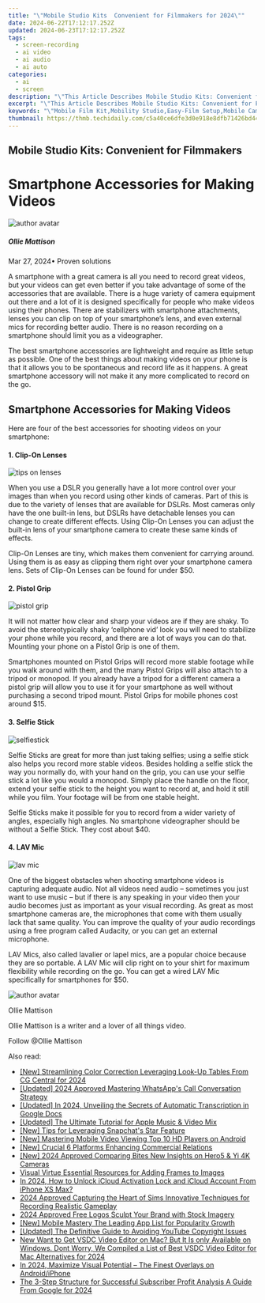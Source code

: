 ```yaml
---
title: "\"Mobile Studio Kits  Convenient for Filmmakers for 2024\""
date: 2024-06-22T17:12:17.252Z
updated: 2024-06-23T17:12:17.252Z
tags: 
  - screen-recording
  - ai video
  - ai audio
  - ai auto
categories: 
  - ai
  - screen
description: "\"This Article Describes Mobile Studio Kits: Convenient for Filmmakers for 2024\""
excerpt: "\"This Article Describes Mobile Studio Kits: Convenient for Filmmakers for 2024\""
keywords: "\"Mobile Film Kit,Mobility Studio,Easy-Film Setup,Mobile Camera Gear,Quick Filmmaking,Portable Production,On-the-Go Filming\""
thumbnail: https://thmb.techidaily.com/c5a40ce6dfe3d0e918e8dfb71426bd44117e8ee24ff85257e3a0b7e2c37dbd29.jpg
---
```


## Mobile Studio Kits: Convenient for Filmmakers

# Smartphone Accessories for Making Videos

![author avatar](https://images.wondershare.com/filmora/article-images/ollie-mattison.jpg)

##### Ollie Mattison

 Mar 27, 2024• Proven solutions

A smartphone with a great camera is all you need to record great videos, but your videos can get even better if you take advantage of some of the accessories that are available. There is a huge variety of camera equipment out there and a lot of it is designed specifically for people who make videos using their phones. There are stabilizers with smartphone attachments, lenses you can clip on top of your smartphone’s lens, and even external mics for recording better audio. There is no reason recording on a smartphone should limit you as a videographer.

The best smartphone accessories are lightweight and require as little setup as possible. One of the best things about making videos on your phone is that it allows you to be spontaneous and record life as it happens. A great smartphone accessory will not make it any more complicated to record on the go.

## Smartphone Accessories for Making Videos

Here are four of the best accessories for shooting videos on your smartphone:

#### 1\. Clip-On Lenses

![tips on lenses](https://images.wondershare.com/filmora/article-images/accessories-clip-on-lenses.JPG)

When you use a DSLR you generally have a lot more control over your images than when you record using other kinds of cameras. Part of this is due to the variety of lenses that are available for DSLRs. Most cameras only have the one built-in lens, but DSLRs have detachable lenses you can change to create different effects. Using Clip-On Lenses you can adjust the built-in lens of your smartphone camera to create these same kinds of effects.

Clip-On Lenses are tiny, which makes them convenient for carrying around. Using them is as easy as clipping them right over your smartphone camera lens. Sets of Clip-On Lenses can be found for under $50.

#### 2\. Pistol Grip

![pistol grip](https://images.wondershare.com/filmora/article-images/accessories-pistol-grip.JPG)

It will not matter how clear and sharp your videos are if they are shaky. To avoid the stereotypically shaky ‘cellphone vid’ look you will need to stabilize your phone while you record, and there are a lot of ways you can do that. Mounting your phone on a Pistol Grip is one of them.

Smartphones mounted on Pistol Grips will record more stable footage while you walk around with them, and the many Pistol Grips will also attach to a tripod or monopod. If you already have a tripod for a different camera a pistol grip will allow you to use it for your smartphone as well without purchasing a second tripod mount. Pistol Grips for mobile phones cost around $15.

#### 3\. Selfie Stick

![selfiestick](https://images.wondershare.com/filmora/article-images/accessories-selfiestick.jpg)

Selfie Sticks are great for more than just taking selfies; using a selfie stick also helps you record more stable videos. Besides holding a selfie stick the way you normally do, with your hand on the grip, you can use your selfie stick a lot like you would a monopod. Simply place the handle on the floor, extend your selfie stick to the height you want to record at, and hold it still while you film. Your footage will be from one stable height.

Selfie Sticks make it possible for you to record from a wider variety of angles, especially high angles. No smartphone videographer should be without a Selfie Stick. They cost about $40.

#### 4\. LAV Mic

![lav mic](https://images.wondershare.com/filmora/article-images/accessories-lav-mic.JPG)

One of the biggest obstacles when shooting smartphone videos is capturing adequate audio. Not all videos need audio – sometimes you just want to use music – but if there is any speaking in your video then your audio becomes just as important as your visual recording. As great as most smartphone cameras are, the microphones that come with them usually lack that same quality. You can improve the quality of your audio recordings using a free program called Audacity, or you can get an external microphone.

LAV Mics, also called lavalier or lapel mics, are a popular choice because they are so portable. A LAV Mic will clip right on to your shirt for maximum flexibility while recording on the go. You can get a wired LAV Mic specifically for smartphones for $50.

![author avatar](https://images.wondershare.com/filmora/article-images/ollie-mattison.jpg)

Ollie Mattison

Ollie Mattison is a writer and a lover of all things video.

Follow @Ollie Mattison


<ins class="adsbygoogle"
     style="display:block"
     data-ad-format="autorelaxed"
     data-ad-client="ca-pub-7571918770474297"
     data-ad-slot="1223367746"></ins>



<ins class="adsbygoogle"
     style="display:block"
     data-ad-client="ca-pub-7571918770474297"
     data-ad-slot="8358498916"
     data-ad-format="auto"
     data-full-width-responsive="true"></ins>


<span class="atpl-alsoreadstyle">Also read:</span>
<div><ul>
<li><a href="https://fox-http.techidaily.com/new-streamlining-color-correction-leveraging-look-up-tables-from-cg-central-for-2024/"><u>[New] Streamlining Color Correction  Leveraging Look-Up Tables From CG Central for 2024</u></a></li>
<li><a href="https://fox-http.techidaily.com/updated-2024-approved-mastering-whatsapps-call-conversation-strategy/"><u>[Updated] 2024 Approved  Mastering WhatsApp's Call Conversation Strategy</u></a></li>
<li><a href="https://fox-http.techidaily.com/updated-in-2024-unveiling-the-secrets-of-automatic-transcription-in-google-docs/"><u>[Updated] In 2024, Unveiling the Secrets of Automatic Transcription in Google Docs</u></a></li>
<li><a href="https://fox-http.techidaily.com/updated-the-ultimate-tutorial-for-apple-music-and-video-mix/"><u>[Updated] The Ultimate Tutorial for Apple Music & Video Mix</u></a></li>
<li><a href="https://fox-http.techidaily.com/new-tips-for-leveraging-snapchats-star-feature/"><u>[New] Tips for Leveraging Snapchat's Star Feature</u></a></li>
<li><a href="https://fox-http.techidaily.com/new-mastering-mobile-video-viewing-top-10-hd-players-on-android/"><u>[New] Mastering Mobile Video Viewing  Top 10 HD Players on Android</u></a></li>
<li><a href="https://fox-http.techidaily.com/new-crucial-6-platforms-enhancing-commercial-relations/"><u>[New] Crucial 6 Platforms Enhancing Commercial Relations</u></a></li>
<li><a href="https://fox-http.techidaily.com/new-2024-approved-comparing-bites-new-insights-on-hero5-and-yi-4k-cameras/"><u>[New] 2024 Approved  Comparing Bites  New Insights on Hero5 & Yi 4K Cameras</u></a></li>
<li><a href="https://extra-tips.techidaily.com/visual-virtue-essential-resources-for-adding-frames-to-images/"><u>Visual Virtue  Essential Resources for Adding Frames to Images</u></a></li>
<li><a href="https://activate-lock.techidaily.com/in-2024-how-to-unlock-icloud-activation-lock-and-icloud-account-from-iphone-xs-max-by-drfone-ios/"><u>In 2024, How to Unlock iCloud Activation Lock and iCloud Account From iPhone XS Max?</u></a></li>
<li><a href="https://video-capture.techidaily.com/2024-approved-capturing-the-heart-of-sims-innovative-techniques-for-recording-realistic-gameplay/"><u>2024 Approved  Capturing the Heart of Sims  Innovative Techniques for Recording Realistic Gameplay</u></a></li>
<li><a href="https://some-knowledge.techidaily.com/2024-approved-free-logos-sculpt-your-brand-with-stock-imagery/"><u>2024 Approved  Free Logos  Sculpt Your Brand with Stock Imagery</u></a></li>
<li><a href="https://facebook-videos.techidaily.com/new-mobile-mastery-the-leading-app-list-for-popularity-growth/"><u>[New] Mobile Mastery  The Leading App List for Popularity Growth</u></a></li>
<li><a href="https://facebook-record-videos.techidaily.com/updated-the-definitive-guide-to-avoiding-youtube-copyright-issues/"><u>[Updated] The Definitive Guide to Avoiding YouTube Copyright Issues</u></a></li>
<li><a href="https://ai-video-apps.techidaily.com/new-want-to-get-vsdc-video-editor-on-mac-but-it-is-only-available-on-windows-dont-worry-we-compiled-a-list-of-best-vsdc-video-editor-for-mac-alternatives-fo/"><u>New Want to Get VSDC Video Editor on Mac? But It Is only Available on Windows. Dont Worry, We Compiled a List of Best VSDC Video Editor for Mac Alternatives for 2024</u></a></li>
<li><a href="https://extra-support.techidaily.com/in-2024-maximize-visual-potential-the-finest-overlays-on-androidiphone/"><u>In 2024, Maximize Visual Potential – The Finest Overlays on Android/iPhone</u></a></li>
<li><a href="https://youtube-docs.techidaily.com/-step-structure-for-successful-subscriber-profit-analysis-a-guide-from-google-for-2024/"><u>The 3-Step Structure for Successful Subscriber Profit Analysis  A Guide From Google for 2024</u></a></li>
</ul></div>
